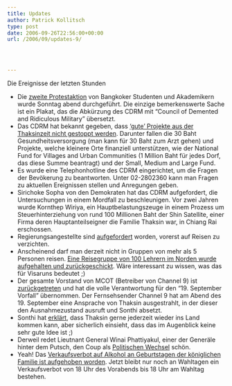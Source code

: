 ```yaml
---
title: Updates
author: Patrick Kollitsch
type: post
date: 2006-09-26T22:56:00+00:00
url: /2006/09/updates-9/




---
```

Die Ereignisse der letzten Stunden

  * Die [zweite Protestaktion][1] von Bangkoker Studenten und Akademikern wurde Sonntag abend durchgef&uuml;hrt. Die einzige bemerkenswerte Sache ist ein Plakat, das die Abk&uuml;rzung des <span class="caps">CDRM</span> mit &#8220;Council of Demented and Ridiculous Military&#8221; &uuml;bersetzt.
  * Das <span class="caps">CDRM</span> hat bekannt gegeben, dass [&#8216;gute&#8217; Projekte aus der Thaksinzeit nicht gestoppt werden][2]. Darunter fallen die 30 Baht Gesundheitsversorgung (man kann f&uuml;r 30 Baht zum Arzt gehen) und Projekte, welche kleinere Orte finanziell unterst&uuml;tzen, wie der National Fund for Villages and Urban Communities (1 Million Baht f&uuml;r jedes Dorf, das diese Summe beantragt) und der Small, Medium and Large Fund.
  * Es wurde eine Telephonhotline des <span class="caps">CDRM</span> eingerichtet, um die Fragen der Bev&ouml;kerung zu beantworten. Unter 02-2802360 kann man Fragen zu aktuellen Ereignissen stellen und Anregungen geben.
  * Sirichoke Sopha von den Demokraten hat das <span class="caps">CDRM</span> aufgefordert, die Untersuchungen in einem Mordfall zu beschleunigen. Vor zwei Jahren wurde Kornthep Wiriya, ein Hauptbelastungszeuge in einem Prozess um Steuerhinterziehung von rund 100 Millionen Baht der Shin Satellite, einer Firma deren Hauptanteilseigner die Familie Thaksin war, in Chiang Rai erschossen. 
  * Regierungsangestellte sind [aufgefordert][3] worden, vorerst auf Reisen zu verzichten.
  * Anscheinend darf man derzeit nicht in Gruppen von mehr als 5 Personen reisen. [Eine Reisegruppe von 100 Lehrern im Norden wurde aufgehalten und zur&uuml;ckgeschickt][4]. W&auml;re interessant zu wissen, was das f&uuml;r Visaruns bedeutet ;)
  * Der gesamte Vorstand von <span class="caps">MCOT</span> (Betreiber von Channel 9) ist [zur&uuml;ckgetreten][5] und hat die volle Verantwortung f&uuml;r den &#8220;19. September Vorfall&#8221; &uuml;bernommen. Der Fernsehsender Channel 9 hat am Abend des 19. September eine Ansprache von Thaksin ausgestrahlt, in der dieser den Ausnahmezustand ausruft und Sonthi absetzt. 
  * Sonthi hat [erkl&auml;rt][6], dass Thaksin gerne jederzeit wieder ins Land kommen kann, aber sicherlich einsieht, dass das im Augenblick keine sehr gute Idee ist ;)
  * Derweil redet Lieutnant General Winai Phattiyakul, einer der Gener&auml;le hinter dem Putsch, den Coup als [Politischen Wechsel][7] sch&ouml;n.
  * Yeah! Das [Verkaufsverbot auf Alkohol an Geburtstagen der k&ouml;niglichen Familie ist aufgehoben worden][8]. Jetzt bleibt nur noch an Wahltagen ein Verkaufsverbot von 18 Uhr des Vorabends bis 18 Uhr am Wahltag bestehen.

 [1]: http://www.nationmultimedia.com/2006/09/25/headlines/headlines_30014613.php
 [2]: http://www.nationmultimedia.com/2006/09/25/headlines/headlines_30014610.php
 [3]: http://www.nationmultimedia.com/breakingnews/read.php?newsid=30014694
 [4]: http://www.nationmultimedia.com/breakingnews/read.php?newsid=30014679
 [5]: http://etna.mcot.net/query.php?nid=25038
 [6]: http://www.nationmultimedia.com/2006/09/26/headlines/headlines_30014676.php
 [7]: http://www.nationmultimedia.com/2006/09/26/headlines/headlines_30014696.php
 [8]: http://www.nationmultimedia.com/breakingnews/read.php?newsid=30014691